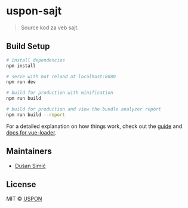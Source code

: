 # uspon-sajt

> Source kod za veb sajt.

## Build Setup

``` bash
# install dependencies
npm install

# serve with hot reload at localhost:8080
npm run dev

# build for production with minification
npm run build

# build for production and view the bundle analyzer report
npm run build --report
```

For a detailed explanation on how things work, check out the [guide](http://vuejs-templates.github.io/webpack/) and [docs for vue-loader](http://vuejs.github.io/vue-loader).

## Maintainers
 - [Dušan Simić](http://dusansimic.cf)

## License
MIT © [USPON](https://uspon.github.io)
